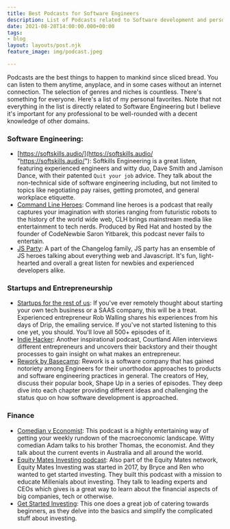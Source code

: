 ```yaml
---
title: Best Podcasts for Software Engineers
description: List of Podcasts related to Software development and personal finances.
date: 2021-08-28T14:00:00.000+00:00
tags:
- blog
layout: layouts/post.njk
feature_image: img/podcast.jpeg

---
```

Podcasts are the best things to happen to mankind since sliced bread. You can listen to them anytime, anyplace, and in some cases without an internet connection. The selection of genres and niches is countless. There's something for everyone. Here's a list of my personal favorites. Note that not everything in the list is directly related to Software Engineering but I believe it's important for any professional to be well-rounded with a decent knowledge of other domains.

### Software Engineering:

* [https://softskills.audio/](https://softskills.audio/ "https://softskills.audio/"): Softkills Engineering is a great listen, featuring experienced engineers and witty duo, Dave Smith and Jamison Dance, with their patented `Quit your job` advice. They talk about the non-technical side of software engineering including, but not limited to topics like negotiating pay raises, getting promoted, and general workplace etiquette.
* [Command Line Heroes](https://www.redhat.com/en/command-line-heroes "Command line heroes"): Command line heroes is a podcast that really captures your imagination with stories ranging from futuristic robots to the history of the world wide web, CLH brings mainstream media like entertainment to tech nerds. Produced by Red Hat and hosted by the founder of CodeNewbie Saron Yitbarek, this podcast never fails to entertain.
* [JS Party](https://changelog.com/jsparty "JS Party"): A part of the Changelog family, JS party has an ensemble of JS heroes talking about everything web and Javascript. It's fun, light-hearted and overall a great listen for newbies and experienced developers alike.

### Startups and Entrepreneurship

* [Startups for the rest of us](https://www.startupsfortherestofus.com/ "Startups for the rest of us"): If you've ever remotely thought about starting your own tech business or a SAAS company, this will be a treat. Experienced entrepreneur Rob Walling shares his experiences from his days of Drip, the emailing service. If you've not started listening to this one yet, you should. You'll love all 500+ episodes of it.
* [Indie Hacker](https://www.indiehackers.com/ "Indie hackers"): Another inspirational podcast, Courtland Allen interviews different entrepreneurs and uncovers their backstory and their thought processes to gain insight on what makes an entrepreneur.
* [Rework by Basecamp](https://www.rework.fm/ "Rework"): Rework is a software company that has gained notoriety among Engineers for their unorthodox approaches to products and software engineering practices in general. The creators of Hey, discuss their popular book, Shape Up in a series of episodes. They deep dive into each chapter providing different ideas and challenging the status quo on how software development is approached.

### Finance

* [Comedian v Economist](https://equitymates.com/show/comedian-v-economist/ "Comedian v Economist"): This podcast is a highly entertaining way of getting your weekly rundown of the macroeconomic landscape. Witty comedian Adam talks to his brother Thomas, the economist. And they talk about the current events in Australia and all around the world.
* [Equity Mates Investing podcast](https://equitymates.com/show/equity-mates-investing-podcast/ "Equity Mates Investing Podcast"): Also part of the Equity Mates network, Equity Mates Investing was started in 2017, by Bryce and Ren who wanted to get started investing. They built this podcast with a mission to educate Millenials about investing. They talk to leading experts and CEOs which gives is a great way to learn about the financial aspects of big companies, tech or otherwise.
* [Get Started Investing](): This one does a great job of catering towards beginners, as they delve into the basics and simplify the complicated stuff about investing.